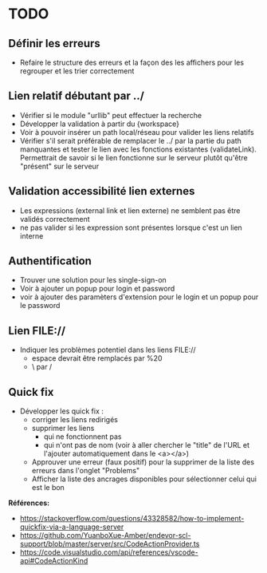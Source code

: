 # TODO

## Définir les erreurs
+ Refaire le structure des erreurs et la façon des les affichers pour les regrouper et les trier correctement

## Lien relatif débutant par ../
+ Vérifier si le module "urllib" peut effectuer la recherche
+ Développer la validation à partir du {workspace}
+ Voir à pouvoir insérer un path local/réseau pour valider les liens relatifs
+ Vérifier s'il serait préférable de remplacer le ../ par la partie du path manquantes et tester le lien avec les fonctions existantes (validateLink). Permettrait de savoir si le lien fonctionne sur le serveur plutôt qu'être "présent" sur le serveur


## Validation accessibilité lien externes
+ Les expressions (external link et lien externe) ne semblent pas être validés correctement
+ ne pas valider si les expression sont présentes lorsque c'est un lien interne


## Authentification
+ Trouver une solution pour les single-sign-on
+ Voir à ajouter un popup pour login et password
+ voir à ajouter des paramèters d'extension pour le login et un popup pour le password


## Lien FILE://
+ Indiquer les problèmes potentiel dans les liens FILE://
  + espace devrait être remplacés par %20
  + \ par /

## Quick fix
+ Développer les quick fix :
  + corriger les liens redirigés
  + supprimer les liens
    + qui ne fonctionnent pas
    + qui n'ont pas de nom (voir à aller chercher le "title" de l'URL et l'ajouter automatiquement dans le &lt;a&gt;&lt;/a&gt;)
  + Approuver une erreur (faux positif) pour la supprimer de la liste des erreurs dans l'onglet "Problems"
  + Afficher la liste des ancrages disponibles pour sélectionner celui qui est le bon

**Références:**
+ https://stackoverflow.com/questions/43328582/how-to-implement-quickfix-via-a-language-server
+ https://github.com/YuanboXue-Amber/endevor-scl-support/blob/master/server/src/CodeActionProvider.ts
+ https://code.visualstudio.com/api/references/vscode-api#CodeActionKind
